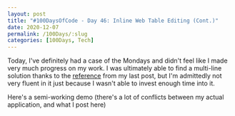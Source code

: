 ```yaml
---
layout: post
title: "#100DaysOfCode - Day 46: Inline Web Table Editing (Cont.)"
date: 2020-12-07
permalink: /100Days/:slug
categories: [100Days, Tech]
---
```


Today, I've definitely had a case of the Mondays and didn't feel like I made very much progress on my work. I was ultimately able to find a multi-line solution thanks to the [reference](https://www.learnwebprogramming.info/2016/04/create-editable-tables-with-x-editable.html) from my last post, but I'm admittedly not very fluent in it just because I wasn't able to invest enough time into it.

Here's a semi-working demo (there's a lot of conflicts between my actual application, and what I post here)

<html markdown="0">
		<script src="http://vitalets.github.io/angular-xeditable/dist/js/xeditable.js"></script>
		<link rel="stylesheet" href="http://vitalets.github.io/angular-xeditable/dist/css/xeditable.css">
		<!-- <script src="https://ajax.googleapis.com/ajax/libs/angularjs/1.6.4/angular-sanitize.min.js"></script> -->
		<link rel="stylesheet" href="https://netdna.bootstrapcdn.com/bootstrap/3.3.7/css/bootstrap.min.css">
		<script src="https://code.angularjs.org/1.8.2/angular-mocks.js"></script>
		<style>
			div[ng-app] {
				margin: 10px;
			}

			form[name="editableForm"]>div {
				height: auto;
				padding: 5px 0;
			}

			form[name="editableForm"] .title {
				display: inline-block;
				font-weight: bold;
				padding-top: 5px;
				vertical-align: top;
				min-width: 90px;
			}

			form[name="editableForm"] .editable {
				display: inline-block;
				padding-top: 5px;
				vertical-align: top;
			}

			form[name="editableForm"] select {
				width: 120px;
			}
		</style>

<script>

	app.run(function (editableOptions) {
		editableOptions.theme = 'bs3';
	});

	app.controller('courseCtrl', ['$scope', '$http', '$filter', function($scope, $http, $filter) {
    this.isEdit = true;
    $scope.courses = [{
      id: 1,
      course_id: 1,
      description: 'Math',
      term_code: '201480',
      date_start: '08/01/2014',
      date_end: '02/01/2015',
      status: 'A'
    }, {
      id: 2,
      course_id: 2,
      description: 'English',
      term_code: '201580',
      date_start: '08/01/2015',
      date_end: '03/30/2016',
      status: 'A'
    }, {
      id: 3,
      course_id: 3,
      description: 'Coding',
      term_code: '201580',
      date_start: '08/01/2015',
      date_end: '03/30/2016',
      status: 'I'
    }, {
      id: 4,
      course_id: 4,
      description: 'Science',
      term_code: '201630',
      date_start: '03/01/2017',
      date_end: '08/30/2017',
      status: 'A'
		}];
		
    // Term Codes Drop Down - Setting up the model
    $scope.termCodes = {
      availableOptions: [{
        value: '201480',
        label: '2015 Fall'
      }, {
        value: '201530',
        label: '2016 Spring'
      }, {
        value: '201580',
        label: '2016 Fall'
      }, {
        value: '201630',
        label: '2017 Spring'
      }],
      defaultOption: {
        value: '201580',
        label: '2015 Fall'
      } //This sets the default value of the select in the ui
    };
    
    // Status dropdown
    $scope.statuses = {
      availableOptions: [{
        value: 'A',
        label: 'Active'
      }, {
        value: 'I',
        label: 'Inactive'
      }],
      defaultOption: {
       value: 'A',
        label: 'Active'
      } //This sets the default value of the select in the ui
    };
		
    // remove course
    $scope.removeCourse = function(index) {
      if (confirm("Are you sure you want to delete this course?"))
        $scope.courses.splice(index, 1);
    }
    
    // add course
    $scope.addCourse = function() {
      $scope.inserted = {
        id: $scope.courses.length + 1,
       course_id: $scope.courses.length + 1,
       description: '',
       term_code: $scope.termCodes.defaultOption.value,
       date_start: '',
       date_end: '',
       status: $scope.statuses.defaultOption.value
      };
      $scope.courses.push($scope.inserted);
    };
    
    // date validation
    $scope.checkDate = function(data) {
    var date_regex = /^(0[1-9]|1[0-2])\/(0[1-9]|1\d|2\d|3[01])\/(19|20)\d{2}$/ ;
    testResult = date_regex.test(data);
      console.log(testResult);
			if (!testResult)
		    	return "Please enter a valid date - MM/DD/YYYY)";
    };
    
    $scope.validateDates = function(data) {
   // console.log('IN VALIDATEDATES');
   // console.log(data.date_start);
   // console.log(data.date_end);
      
      		var startDt = new Date(data.date_start);
		      var endDt = new Date(data.date_end);
          console.log(startDt);
    console.log(endDt);
     if (startDt > endDt) {
     console.log('startDt > endDt');
     $scope.showPageError = true;
				$scope.pageErrorText = "DATE START has to be smaller than DATE END.";
		    	return false;	
     }
     else
     	return true;

    };
    
  }]);

	// mock `/updateUser` request
	app.run(function ($httpBackend) {
		$httpBackend.whenPOST(/\/updateUser/).respond(function (method, url, data) {
			// alert("Updated record:",data);
			data = angular.fromJson(data);
			if (data.name === 'error') {
				return [500, 'Error message'];
			} else {
				return [200, { status: 'ok' }];
			}
		});
	});
</script>

		<h4>Angular-XEditable - Multi-line Edit Template</h4>

			<div class="row-fluid">
				<div class="span12" id="title">
					<h3>Course Administration</h3>
				</div>
				<div ng-controller="courseCtrl">
					<table class="table table-bordered table-hover table-condensed">
						<thead>
							<tr>
								<th style="width:15%">COURSE ID</th>
								<th style="width:15%">DESCRIPTION</th>
								<th style="width:20%">TERM CODE</th>
								<th style="width:20%">DATE START</th>
								<th style="width:20%">DATE END</th>
								<th style="width:10%">STATUS</th>
								<th>UPDATE</th>
							</tr>
						</thead>
						<tbody>
							<tr ng-repeat="course in courses">
								<td>{{course.id}}</td>
								<td>
									<div ng-if="!isEdit" editable-text="course.description" e-name="description" e-form="rowform">
										{{course.description}}
									</div>
									<div ng-if="isEdit" >{{course.description}}</div>
								</td>
								<td>
									<span ng-if="!isEdit" editable-select="course.term_code" e-name="term_code" e-form="rowform"
										e-ng-options="x.value as x.label for x in termCodes.availableOptions"
										e-required>            
									{{course.term_code}}
									</span>
									<span ng-if="isEdit" >{{course.term_code}}</span>
								</td>
								<td>
									<span editable-text="course.date_start" e-name="date_start" e-form="rowform" onbeforesave="checkDate($data)">
									</span>
									{{course.date_start}}
								</td>
								<td>
									<span editable-text="course.date_end" e-name="date_end" e-form="rowform" onbeforesave="checkDate($data)">
									</span>
									{{course.date_end}}
								</td>
								<td>
									<span editable-select="course.status" e-name="status" e-form="rowform" 
										e-ng-options="x.value as x.label for x in statuses.availableOptions"
										e-required>
									</span>
									{{course.status}}
								</td>
								<td>
									<form editable-form name="rowform" ng-show="rowform.$visible" class="form-buttons form-inline" shown="inserted == course" onbeforesave="validateDates($data)">
									<button type="submit" ng-disabled="rowform.$waiting" class="btn btn-primary">
										save
									</button>
									<button type="button" ng-disabled="rowform.$waiting" ng-click="rowform.$cancel()" class="btn btn-default">
										cancel
									</button>
								</form>
									<div class="buttons" ng-show="!rowform.$visible">
										<button class="btn btn-primary" ng-click="isEdit = true; rowform.$show()">edit</button>
										<button class="btn btn-danger" ng-click="removeCourse($index)">del</button>
									</div>
								</td>
							</tr>        
						</tbody>      
					</table>
					<button class="btn btn-default" ng-click="isEdit = false; addCourse()">Add row</button>
				</div>
			</div>

</html>

Note to self: I may want to look at using something like VueJS for styling my blog, so as to avoid any potential clashes with AngularJS in my demos...

Happy coding!

~ Moxnr